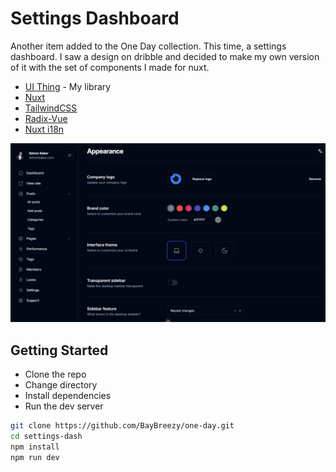# Settings Dashboard

Another item added to the One Day collection. This time, a settings dashboard. I saw a design on dribble and decided to make my own version of it with the set of components I made for nuxt.

- [UI Thing](https://ui-thing.behonbaker.com/getting-started/introduction) - My library
- [Nuxt](https://nuxt.com/)
- [TailwindCSS](https://tailwindcss.com/)
- [Radix-Vue](https://www.radix-vue.com/)
- [Nuxt i18n](https://v8.i18n.nuxtjs.org/)

![Cover](./public/cover.png)


## Getting Started

- Clone the repo
- Change directory
- Install dependencies
- Run the dev server

```bash
git clone https://github.com/BayBreezy/one-day.git
cd settings-dash
npm install
npm run dev
```
